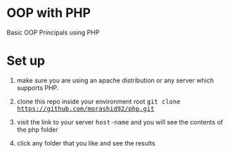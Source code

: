 # OOP with PHP
Basic OOP Principals using PHP

# Set up
1.  make sure you are using an apache distribution or any server which supports PHP.

2.  clone this repo inside your environment root <tt>git clone https://github.com/morashid92/php.git</tt>

3.  visit the link to your server <tt>host-name</tt> and you will see the contents of the php folder

4.  click any folder that you like and see the results
